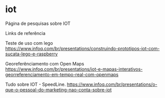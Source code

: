 # iot
Página de pesquisas sobre IOT

Links de referência

Teste de uso com lego
https://www.infoq.com/br/presentations/construindo-prototipos-iot-com-sucata-lego-e-raspberry


Georeferênciamento com Open Maps 
https://www.infoq.com/br/presentations/iot-e-mapas-interativos-georreferenciamento-em-tempo-real-com-openmaps

Tudo sobre IOT - SpeedLine.
https://www.infoq.com/br/presentations/o-que-o-pessoal-do-marketing-nao-conta-sobre-iot
